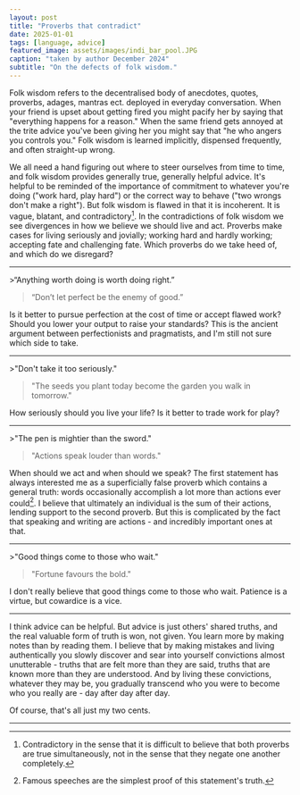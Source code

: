 ```yaml
---
layout: post
title: "Proverbs that contradict"
date: 2025-01-01
tags: [language, advice]
featured_image: assets/images/indi_bar_pool.JPG
caption: "taken by author December 2024"
subtitle: "On the defects of folk wisdom."
---
```

Folk wisdom refers to the decentralised body of anecdotes, quotes, proverbs, adages, mantras ect. deployed in everyday conversation. When your friend is upset about getting fired you might pacify her by saying that "everything happens for a reason." When the same friend gets annoyed at the trite advice you've been giving her you might say that "he who angers you controls you." Folk wisdom is learned implicitly, dispensed frequently, and often straight-up wrong.

We all need a hand figuring out where to steer ourselves from time to time, and folk wisdom provides generally true, generally helpful advice. It's helpful to be reminded of the importance of commitment to whatever you're doing ("work hard, play hard") or the correct way to behave ("two wrongs don't make a right"). But folk wisdom is flawed in that it is incoherent. It is vague, blatant, and contradictory[^1]. In the contradictions of folk wisdom we see divergences in how we believe we should live and act. Proverbs make cases for living seriously and jovially; working hard and hardly working; accepting fate and challenging fate. Which proverbs do we take heed of, and which do we disregard?
<hr>
>“Anything worth doing is worth doing right.”

>“Don’t let perfect be the enemy of good.”

Is it better to pursue perfection at the cost of time or accept flawed work? Should you lower your output to raise your standards? This is the ancient argument between perfectionists and pragmatists, and I'm still not sure which side to take.
<hr>
>"Don't take it too seriously."

>"The seeds you plant today become the garden you walk in tomorrow."

How seriously should you live your life? Is it better to trade work for play?
<hr>
>"The pen is mightier than the sword."

>"Actions speak louder than words."

When should we act and when should we speak? The first statement has always interested me as a superficially false proverb which contains a general truth: words occasionally accomplish a lot more than actions ever could[^2]. I believe that ultimately an individual is the sum of their actions, lending support to the second proverb. But this is complicated by the fact that speaking and writing are actions - and incredibly important ones at that.
<hr>
>"Good things come to those who wait."

>"Fortune favours the bold."

I don't really believe that good things come to those who wait. Patience is a virtue, but cowardice is a vice.
<hr>
I think advice can be helpful. But advice is just others' shared truths, and the real valuable form of truth is won, not given. You learn more by making notes than by reading them. I believe that by making mistakes and living authentically you slowly discover and sear into yourself convictions almost unutterable - truths that are felt more than they are said, truths that are known more than they are understood. And by living these convictions, whatever they may be, you gradually transcend who you were to become who you really are - day after day after day.

Of course, that's all just my two cents.

---
[^1]: Contradictory in the sense that it is difficult to believe that both proverbs are true simultaneously, not in the sense that they negate one another completely.
[^2]: Famous speeches are the simplest proof of this statement's truth.